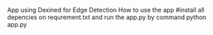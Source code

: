 App using Dexined for Edge Detection
How to use the app
#install all depencies on requrement.txt
and run the app.py by command python app.py
